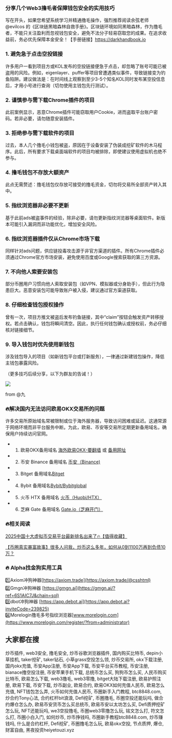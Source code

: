 ### 分享几个Web3撸毛者保障钱包安全的实用技巧

写在开头，如果您希望系统学习并精通撸毛操作，强烈推荐阅读余弦老师 @evilcos 的《区块链黑暗森林自救手册》。区块链环境如同黑暗森林，作为撸毛者，不能只关注盈利而忽视钱包安全，避免不法分子轻易窃取您的成果。在追求收益前，务必优先保障本金安全！【手册链接】https://darkhandbook.io

### 1. 避免急于点击空投链接
许多用户一看到项目方或KOL发布的空投链接便急于点击，却忽略了账号可能已被盗用的风险。例如，eigenlayer、puffer等项目曾遭遇类似事件，导致链接变为钓鱼陷阱。建议做法是：在时间线上观察到至少3-5个知名KOL同时发布某空投信息后，才用小号进行查询（切勿使用主钱包先行测试）。

### 2. 谨慎参与需下载Chrome插件的项目
此前案例显示，恶意Chrome插件可能窃取用户Cookie，进而盗取平台账户密码。若非必要，请勿随意安装插件。

### 3. 拒绝参与需下载软件的项目
过去，本人几个撸毛小钱包被盗，原因在于设备安装了伪装成挖矿软件的木马程序。此后，所有要求下载桌面端软件的项目均被排除，即使建议使用虚拟机也绝不参与。

### 4. 撸毛钱包不存放大额资产
此点无需赘述：撸毛钱包仅存放可接受的撸毛资金，切勿将交易所全部资产转入其中。

### 5. 指纹浏览器非必要不更新
基于此前ads被盗事件的经验，除非必要，请勿更新指纹浏览器等桌面软件。新版本可能引入漏洞而非功能优化，增加安全风险。

### 6. 指纹浏览器插件仅从Chrome市场下载
同样针对ads问题，供应链投毒攻击源于非官方渠道的插件。所有Chrome插件必须通过Chrome官方市场安装，避免使用百度或Google搜索获取的第三方资源。

### 7. 不向他人索要安装包
部分币圈用户习惯向他人索取安装包（如VPN、模拟器或分身助手），但此行为隐患巨大。恶意安装包可能导致账户被入侵，建议通过官方渠道获取。

### 8. 仔细检查钱包授权操作
曾有一次，项目方推文被盗后发布钓鱼链接，其中“claim”按钮会触发资产转移授权。若点击确认，钱包将瞬间清空。因此，执行任何钱包确认或授权前，务必仔细核对链接细节。

### 9. 导入钱包时优先使用新钱包
涉及钱包导入的项目（如新钱包平台或打新服务），一律通过新建钱包操作，降低主钱包暴露风险。

（更多技巧后续分享，以下为群友的告诫！）

[![](https://307e939.webp.li/20250715193601446.png)](https://btc8848.com/top-10-exchanges)

from @九

### 🔥解决国内无法访问欧易OKX交易所的问题
许多交易所原始域名常被限制或位于海外服务器，导致访问困难或延迟。这通常源于网络环境而非平台服务中断。为此，欧易、币安等交易所定期更新备用域名，确保用户持续访问官网。

- 1. 欧易OKX备用域名 [海外欧易OKX-要翻墙](https://www.okx.com/zh-hans/join/18639032) 或 [备用网址](https://www.oyicn.link/zh-hans/join/18639032) 
- 2. 币安 Binance 备用域名 [币安（Binance)](https://accounts.binance.com/zh-CN/register?ref=36457687)
- 3. Bitget 备用域名[Bitget](https://www.bitget.com/zh-CN/referral/register?from=referral&clacCode=VRNEYUTR)
- 4. Bybit 备用域名[Bybit/Bybitglobal](https://www.bybitglobal.com/zh-MY/invite/?ref=VMKORMM)
- 5. 火币 HTX 备用域名 [火币（Huobi/HTX）](https://www.htx.com/invite/zh-cn/1f?invite_code=whf45223)
- 6. 芝麻 Gate 备用域名 [Gate.io（芝麻开门）](https://www.gate.io/zh/signup?ref_type=103&ref=A1ERAQ)

### 🔥相关阅读
[2025中国十大虚拟币交易平台最新排名出来了🔥【值得收藏】](https://btc8848.com/top-10-exchanges/)

[【币圈真实暴富故事】很多人问我，炒币这么多年，如何从0到1100万再到负债10万？](https://heiyetouzi.xyz/biquanstory001/)

### 🔥 Alpha找金狗实用工具
1️⃣Axiom冲狗神器[https://axiom.trade](https://axiom.trade/@csshtml)  
2️⃣Gmgn冲狗神器 [https://gmgn.ai](https://gmgn.ai/?ref=6S1AIC7J&chain=sol)  
3️⃣dbot冲狗神器 [https://app.debot.ai](https://app.debot.ai?inviteCode=239825)  
4️⃣Morelogin撸毛多号指纹浏览器[www.morelogin.com](https://www.morelogin.com/register/?from=administrator)  

## 大家都在搜
炒币插件, web3安全, 撸毛安全, 炒币谷歌浏览器插件, 国内购买比特币, depin小草挂机, taker挖矿, taker钻石, 小草grass空投怎么领, 炒币交易所, okx下载注册, 国内okx充值, 币安App注册, 币安App下载, 币安平台买币教程, 币安注册, bianace撸空投注册, 币安苹果手机下载, 总统币怎么买, 狗狗币怎么买, 人民币购买比特币, 欧易怎么下载, web3撸毛, web3零撸, bitget大陆下载注册, 欧易护照注册, 欧易下载, 币安下载, 炒币副业, 欧易合约, 欧易OKX如何充值人民币, 欧易怎么充值, NFT钱包怎么弄, 火币如何充值人民币, 币圈新手入门教程, btc8848.com, 炒合约Tony心法, 合约杠杆bit浪浪, Defi挖矿, 币圈撸毛, 币圈空投还能玩吗, 做合约爆仓怎么办, 欧易币安货币怎么买总统币, 欧易币安以太坊怎么买, Defi质押挖矿怎么玩, NFT还能玩吗, we3空投撸毛, 币圈web3零撸怎么玩, 铭文怎么打, 符文怎么打, 币圈小白入门, 如何炒币, 炒币挣钱吗, 币圈新手教程btc8848.com, 炒币赚钱吗, 什么是合约杠杆, Defi挖矿, 币圈撸毛怎么玩, 欧易okx空投, 节点质押, 爆仓, 财富自由, 黑夜投资heiyetouzi.xyz